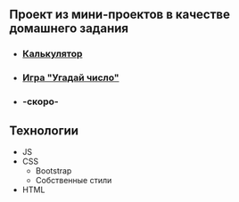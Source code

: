 ## Проект из мини-проектов в качестве домашнего задания

- ### [Калькулятор](/bjs/07_Number_and_string/readme.md)
- ### [Игра "Угадай число"](/bjs/08_if_else/readme.md)
- ### -скоро-


## Технологии
- JS
- CSS
    - Bootstrap
    - Собственные стили
- HTML
